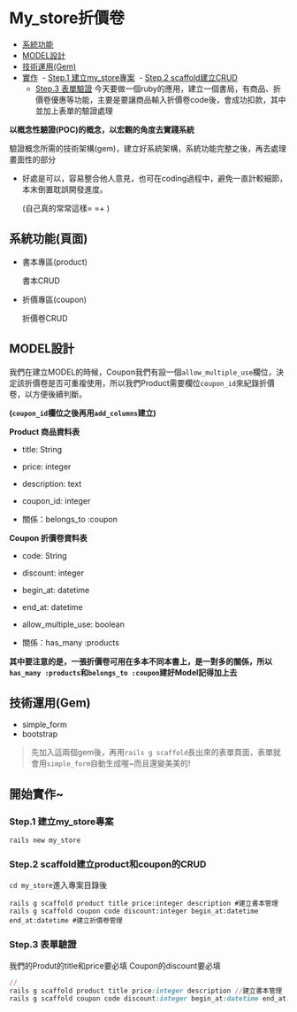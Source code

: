 # My_store折價卷
- [系統功能](#系統功能頁面)
- [MODEL設計](#model設計)
- [技術運用(Gem)](#技術運用gem)
- [實作](#開始實作)
  - [Step.1 建立my_store專案](#step1-建立my_store專案)
  - [Step.2 scaffold建立CRUD](#step2-scaffold建立product和coupon的crud)
  - [Step.3 表單驗證](#step3-表單驗證)
今天要做一個ruby的應用，建立一個書局，有商品、折價卷優惠等功能，主要是要讓商品輸入折價卷code後，會成功扣款，其中並加上表單的驗證處理

**以概念性驗證(POC)的概念，以宏觀的角度去實踐系統**

驗證概念所需的技術架構(gem)，建立好系統架構，系統功能完整之後，再去處理畫面性的部分
  - 好處是可以，容易整合他人意見，也可在coding過程中，避免一直計較細節，本末倒置耽誤開發進度。
  
    (自己真的常常這樣= =+ )


## 系統功能(頁面)
 
 
- 書本專區(product)

  書本CRUD

- 折價專區(coupon)

  折價卷CRUD


## MODEL設計

我們在建立MODEL的時候，Coupon我們有設一個`allow_multiple_use`欄位，決定該折價卷是否可重複使用，所以我們Product需要欄位`coupon_id`來紀錄折價卷，以方便後續判斷。

**(`coupon_id`欄位之後再用`add_columns`建立)**



**Product 商品資料表**

 - title: String   
 - price: integer   
 - description: text
 - coupon_id: integer

 - 關係：belongs_to :coupon

**Coupon 折價卷資料表**

 - code: String
 - discount: integer
 - begin_at: datetime
 - end_at: datetime
 - allow_multiple_use: boolean

 - 關係：has_many :products
 
**其中要注意的是，一張折價卷可用在多本不同本書上，是一對多的關係，所以 `has_many :products`和`belongs_to :coupon`建好Model記得加上去**

 
## 技術運用(Gem)
  - simple_form
  - bootstrap
> 先加入這兩個gem後，再用`rails g scaffold`長出來的表單頁面，表單就會用`simple_form`自動生成喔~而且還變美美的!
## 開始實作~

### Step.1 建立my_store專案
  `rails new my_store`
  
  
### Step.2 scaffold建立product和coupon的CRUD
`cd my_store`進入專案目錄後
```rails
rails g scaffold product title price:integer description #建立書本管理
rails g scaffold coupon code discount:integer begin_at:datetime end_at:datetime #建立折價卷管理
```
### Step.3 表單驗證
我們的Produt的title和price要必填
Coupon的discount要必填
```ruby
//
rails g scaffold product title price:integer description //建立書本管理
rails g scaffold coupon code discount:integer begin_at:datetime end_at:datetime //建立折價卷管理
```

